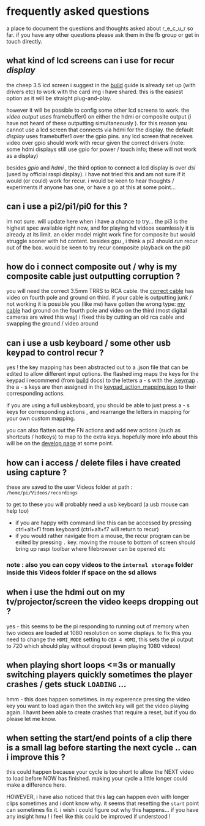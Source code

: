 
# frequently asked questions

a place to document the questions and thoughts asked about r_e_c_u_r so far. if you have any other questions please ask them in the fb group or get in touch directly.

## what kind of lcd screens can i use for recur _display_

the cheep 3.5 lcd screen i suggest in the [build] guide is already set up (with drivers etc) to work with the card img i have shared. this is the easiest option as it will be straight plug-and-play.

however it will be possible to config some other lcd screens to work. the _video output_ uses framebuffer0 on either the hdmi or composite output (i have not heard of these outputting simultaneously ). for this reason you cannot use a lcd screen that connects via hdmi for the display. the default _display_ uses framebuffer1 over the gpio pins. any lcd screen that receives video over gpio should work with recur given the correct drivers (note: some hdmi displays still use gpio for power / touch info; these will not work as a display)

besides _gpio_ and _hdmi_ , the third option to connect a lcd display is over _dsi_ (used by official raspi display). i have not tried this and am not sure if it would (or could) work for recur. i would be keen to hear thoughts / experiments if anyone has one, or have a go at this at some point...

## can i use a pi2/pi1/pi0 for this ?

im not sure. will update here when i have a chance to try... the pi3 is the highest spec available right now, and for playing hd videos seamlessly it is already at its limit. an older model might work fine for composite but would struggle sooner with hd content. besides gpu , i think a pi2 should _run_ recur out of the box. would be keen to try recur composite playback on the pi0

## how do i connect composite out / why is my composite cable just outputting corruption ?

you will need the correct 3.5mm TRRS to RCA cable. the [correct cable] has video on fourth pole and ground on third. if your cable is outputting junk / not working it is possible you (like me) have gotten the wrong type: [my cable] had ground on the fourth pole and video on the third (most digital cameras are wired this way) i fixed this by cutting an old rca cable and swapping the ground / video around

## can i use a usb keyboard / some other usb keypad to control recur ?

yes ! the key mapping has been abstracted out to a .json file that can be edited to allow different input options. the flashed img maps the keys for the keypad i recommend (from [build] docs) to the letters a - s with the [.keymap] . the a - s keys are then assigned in the [keypad_action_mapping.json] to their corresponding actions.

if you are using a full usbkeyboard, you should be able to just press a - s keys for corresponding actions , and rearrange the letters in mapping for your own custom mapping.

you can also flatten out the FN actions and add new actions (such as shortcuts / hotkeys) to map to the extra keys. hopefully more info about this will be on the [develop page] at some point. 

## how can i access / delete files i have created using capture ?

these are saved to the user Videos folder at path : `/home/pi/Videos/recordings`

to get to these you will probably need a usb keyboard (a usb mouse can help too)

- if you are happy with command line this can be accessed by pressing ctrl+alt+f1 from keyboard (ctrl+alt+f7 will return to recur)
- if you would rather navigate from a mouse, the recur program can be exited by pressing `.` key. moving the mouse to bottom of screen should bring up raspi toolbar where filebrowser can be opened etc

### note : also you can copy videos to the `internal storage` folder inside this Videos folder if space on the sd allows

## when i use the hdmi out on my tv/projector/screen the video keeps dropping out ?

yes - this seems to be the pi responding to running out of memory when two videos are loaded at 1080 resolution on some displays. to fix this you need to change the `HDMI_MODE` setting to `CEA 4 HDMI`, this sets the pi output to 720 which should play without dropout (even playing 1080 videos)

## when playing short loops <=3s or manually switching players quickly sometimes the player crashes / gets stuck `LOADING` ...

hmm - this does happen sometimes. in my experence pressing the video key you want to load again then the switch key will get the video playing again. I havnt been able to create crashes that require a reset, but if you do please let me know.

## when setting the start/end points of a clip there is a small lag before starting the next cycle .. can i improve this ?

this could happen because your cycle is too short to allow the NEXT video to load before NOW has finished. making your cycle a little longer could make a difference here.

HOWEVER, i have also noticed that this lag can happen even with longer clips sometimes and i dont know why. it seems that resetting the `start` point can sometimes fix it. i wish i could figure out why this happens... if you have any insight hmu ! i feel like this could be improved if understood !

[correct cable]: https://www.adafruit.com/product/2881
[my cable]: https://www.aliexpress.com/item/4-poles-3-5mm-Mini-AV-Male-to-3RCA-Female-M-F-Audio-Video-Cable-Stereo/32769544207.html
[.keymap]: /dotfiles/.keymap
[keypad_action_mapping.json]: /json_files/keypad_action_mapping.json
[develop page]: /documentation/develop_docs.md
[build]: /documentation/build_docs.md

